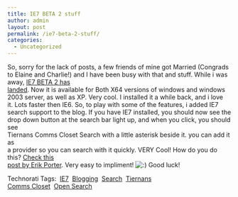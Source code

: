```yaml
---
title: IE7 BETA 2 stuff
author: admin
layout: post
permalink: /ie7-beta-2-stuff/
categories:
  - Uncategorized
---
```

So, sorry for the lack of posts, a few friends of mine got Married (Congrads  
to Elaine and Charlie!) and I have been busy with that and stuff. While i was  
away, [IE7 BETA 2 has  
landed][1]. Now it is available for Both X64 versions of windows and windows  
2003 server, as well as XP. Very cool. I installed it a while back, and i love  
it. Lots faster then IE6. So, to play with some of the features, i added IE7  
search support to the blog. If you have IE7 installed, you should now see the  
drop down button at the search bar light up, and when you click, you should see  
Tiernans Comms Closet Search with a little asterisk beside it. you can add it as  
a provider so you can search with it quickly. VERY Cool! How do you do this? [Check this  
post by Erik Porter][2]. Very easy to impliment! <img src="http://blog.lotas-smartman.net/wp-includes/images/smilies/icon_smile.gif" alt=":)" class="wp-smiley" /> Good luck!

Technorati Tags:&nbsp; <a href="http://www.technorati.com/tag/IE7" rel="tag">IE7</a>&nbsp; <a href="http://www.technorati.com/tag/Blogging" rel="tag">Blogging</a>&nbsp; <a href="http://www.technorati.com/tag/Search" rel="tag">Search</a>&nbsp; <a href="http://www.technorati.com/tag/TiernansCommsCloset" rel="tag">Tiernans<br /> Comms Closet</a>&nbsp; <a href="http://www.technorati.com/tag/OpenSearch" rel="tag">Open Search</a>&nbsp;

 [1]: http://www.microsoft.com/windows/ie/default.mspx
 [2]: http://weblogs.asp.net/eporter/archive/2006/04/27/444253.aspx